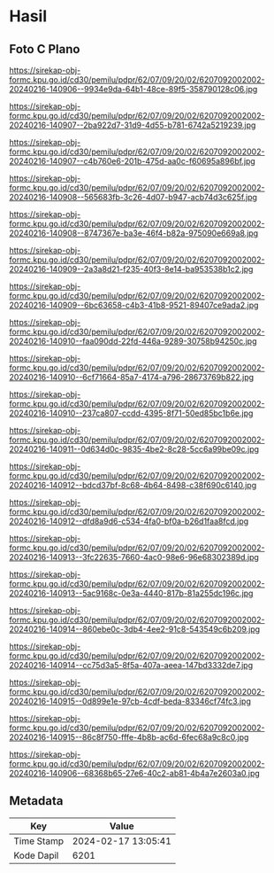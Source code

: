 # Hasil

## Foto C Plano

https://sirekap-obj-formc.kpu.go.id/cd30/pemilu/pdpr/62/07/09/20/02/6207092002002-20240216-140906--9934e9da-64b1-48ce-89f5-358790128c06.jpg

https://sirekap-obj-formc.kpu.go.id/cd30/pemilu/pdpr/62/07/09/20/02/6207092002002-20240216-140907--2ba922d7-31d9-4d55-b781-6742a5219239.jpg

https://sirekap-obj-formc.kpu.go.id/cd30/pemilu/pdpr/62/07/09/20/02/6207092002002-20240216-140907--c4b760e6-201b-475d-aa0c-f60695a896bf.jpg

https://sirekap-obj-formc.kpu.go.id/cd30/pemilu/pdpr/62/07/09/20/02/6207092002002-20240216-140908--565683fb-3c26-4d07-b947-acb74d3c625f.jpg

https://sirekap-obj-formc.kpu.go.id/cd30/pemilu/pdpr/62/07/09/20/02/6207092002002-20240216-140908--8747367e-ba3e-46f4-b82a-975090e669a8.jpg

https://sirekap-obj-formc.kpu.go.id/cd30/pemilu/pdpr/62/07/09/20/02/6207092002002-20240216-140909--2a3a8d21-f235-40f3-8e14-ba953538b1c2.jpg

https://sirekap-obj-formc.kpu.go.id/cd30/pemilu/pdpr/62/07/09/20/02/6207092002002-20240216-140909--6bc63658-c4b3-41b8-9521-89407ce9ada2.jpg

https://sirekap-obj-formc.kpu.go.id/cd30/pemilu/pdpr/62/07/09/20/02/6207092002002-20240216-140910--faa090dd-22fd-446a-9289-30758b94250c.jpg

https://sirekap-obj-formc.kpu.go.id/cd30/pemilu/pdpr/62/07/09/20/02/6207092002002-20240216-140910--6cf71664-85a7-4174-a796-28673769b822.jpg

https://sirekap-obj-formc.kpu.go.id/cd30/pemilu/pdpr/62/07/09/20/02/6207092002002-20240216-140910--237ca807-ccdd-4395-8f71-50ed85bc1b6e.jpg

https://sirekap-obj-formc.kpu.go.id/cd30/pemilu/pdpr/62/07/09/20/02/6207092002002-20240216-140911--0d634d0c-9835-4be2-8c28-5cc6a99be09c.jpg

https://sirekap-obj-formc.kpu.go.id/cd30/pemilu/pdpr/62/07/09/20/02/6207092002002-20240216-140912--bdcd37bf-8c68-4b64-8498-c38f690c6140.jpg

https://sirekap-obj-formc.kpu.go.id/cd30/pemilu/pdpr/62/07/09/20/02/6207092002002-20240216-140912--dfd8a9d6-c534-4fa0-bf0a-b26d1faa8fcd.jpg

https://sirekap-obj-formc.kpu.go.id/cd30/pemilu/pdpr/62/07/09/20/02/6207092002002-20240216-140913--3fc22635-7660-4ac0-98e6-96e68302389d.jpg

https://sirekap-obj-formc.kpu.go.id/cd30/pemilu/pdpr/62/07/09/20/02/6207092002002-20240216-140913--5ac9168c-0e3a-4440-817b-81a255dc196c.jpg

https://sirekap-obj-formc.kpu.go.id/cd30/pemilu/pdpr/62/07/09/20/02/6207092002002-20240216-140914--860ebe0c-3db4-4ee2-91c8-543549c6b209.jpg

https://sirekap-obj-formc.kpu.go.id/cd30/pemilu/pdpr/62/07/09/20/02/6207092002002-20240216-140914--cc75d3a5-8f5a-407a-aeea-147bd3332de7.jpg

https://sirekap-obj-formc.kpu.go.id/cd30/pemilu/pdpr/62/07/09/20/02/6207092002002-20240216-140915--0d899e1e-97cb-4cdf-beda-83346cf74fc3.jpg

https://sirekap-obj-formc.kpu.go.id/cd30/pemilu/pdpr/62/07/09/20/02/6207092002002-20240216-140915--86c8f750-fffe-4b8b-ac6d-6fec68a9c8c0.jpg

https://sirekap-obj-formc.kpu.go.id/cd30/pemilu/pdpr/62/07/09/20/02/6207092002002-20240216-140906--68368b65-27e6-40c2-ab81-4b4a7e2603a0.jpg


## Metadata

| Key        | Value               |
| ---------- | ------------------- |
| Time Stamp | 2024-02-17 13:05:41 |
| Kode Dapil | 6201                |




